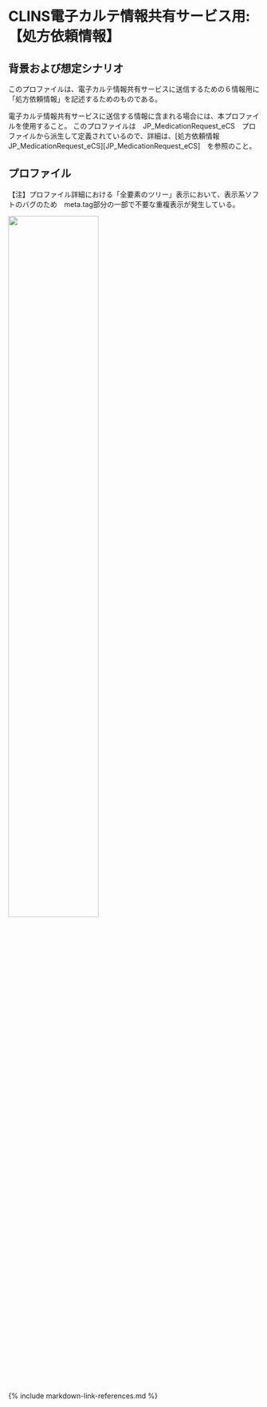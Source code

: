 
# CLINS電子カルテ情報共有サービス用: 【処方依頼情報】

## 背景および想定シナリオ
このプロファイルは、電子カルテ情報共有サービスに送信するための６情報用に「処方依頼情報」を記述するためのものである。

電子カルテ情報共有サービスに送信する情報に含まれる場合には、本プロファイルを使用すること。
このプロファイルは　JP_MedicationRequest_eCS　プロファイルから派生して定義されているので、詳細は、[処方依頼情報　JP_MedicationRequest_eCS][JP_MedicationRequest_eCS]　を参照のこと。



## プロファイル

【注】プロファイル詳細における「全要素のツリー」表示において、表示系ソフトのバグのため　meta.tag部分の一部で不要な重複表示が発生している。<br>

<img src="chouhukuNote.png" width="60%">

{% include markdown-link-references.md %}